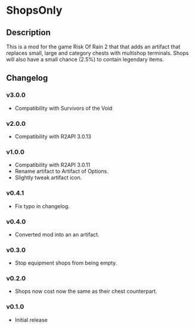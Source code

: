 # ShopsOnly

## Description

This is a mod for the game Risk Of Rain 2 that that adds an artifact that replaces small, large and category chests with multishop terminals. Shops will also have a small chance (2.5%) to contain legendary items.

## Changelog

### v3.0.0

* Compatibility with Survivors of the Void

### v2.0.0

* Compatibility with R2API 3.0.13

### v1.0.0

* Compatibility with R2API 3.0.11
* Rename artifact to Artifact of Options.
* Slightly tweak artifact icon.

### v0.4.1

* Fix typo in changelog.

### v0.4.0

* Converted mod into an an artifact.

### v0.3.0

* Stop equipment shops from being empty.

### v0.2.0

* Shops now cost now the same as their chest counterpart.

### v0.1.0

* Initial release
